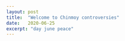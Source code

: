 ```yaml
---
layout: post
title:  "Welcome to Chinmoy controversies"
date:   2020-06-25
excerpt: "day june peace"
---
```

